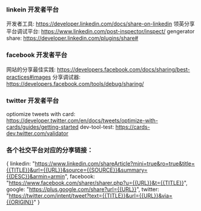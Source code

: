 ### linkein 开发者平台
开发者工具: https://developer.linkedin.com/docs/share-on-linkedin
领英分享平台调试平台: https://www.linkedin.com/post-inspector/inspect/
gengerator share: https://developer.linkedin.com/plugins/share#

### facebook 开发者平台
网站的分享最佳实践: https://developers.facebook.com/docs/sharing/best-practices#images
分享调试器: https://developers.facebook.com/tools/debug/sharing/

### twitter 开发者平台
optiomize tweets with card: https://developer.twitter.com/en/docs/tweets/optimize-with-cards/guides/getting-started
dev-tool-test: https://cards-dev.twitter.com/validator

### 各个社交平台对应的分享链接：
{
linkedin: "https://www.linkedin.com/shareArticle?mini=true&ro=true&title={{TITLE}}&url={{URL}}&source={{SOURCE}}&summary={{DESC}}&armin=armin",
facebook: "https://www.facebook.com/sharer/sharer.php?u={{URL}}&t={{TITLE}}",
google: "https://plus.google.com/share?url={{URL}}",
twitter: "https://twitter.com/intent/tweet?text={{TITLE}}&url={{URL}}&via={{ORIGIN}}"
}